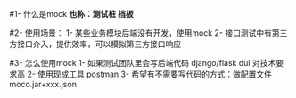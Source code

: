#1- 什么是mock
 **也称：测试桩  挡板**
 
#2- 使用场景：
  1- 某些业务模块后端没有开发，使用mock
  2- 接口测试中有第三方接口介入，提供效率，可以模拟第三方接口响应
  
#3- 怎么使用mock
 1- 如果测试团队里会写后端代码 django/flask  dui 对技术要求高
 2- 使用现成工具 postman
 3- 希望有不需要写代码的方式：做配置文件    moco.jar+xxx.json
 